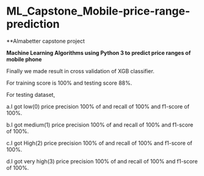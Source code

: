 # ML_Capstone_Mobile-price-range-prediction

**Almabetter capstone project

**Machine Learning Algorithms using Python 3 to predict price ranges of mobile phone**

Finally we made result in cross validation of XGB classifier.

For training score is 100% and testing score 88%.

For testing dataset,

a.I got low(0) price precision 100% of and recall of 100% and f1-score of 100%.

b.I got medium(1) price precision 100% of and recall of 100% and f1-score of 100%.

c.I got High(2) price precision 100% of and recall of 100% and f1-score of 100%.

d.I got very high(3) price precision 100% of and recall of 100% and f1-score of 100%.
